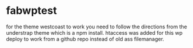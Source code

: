 # fabwptest

for the theme westcoast to work you need to follow the directions from the understrap theme which is a npm install.
htaccess was added for this wp deploy to work from a github repo instead of old ass filemanager.